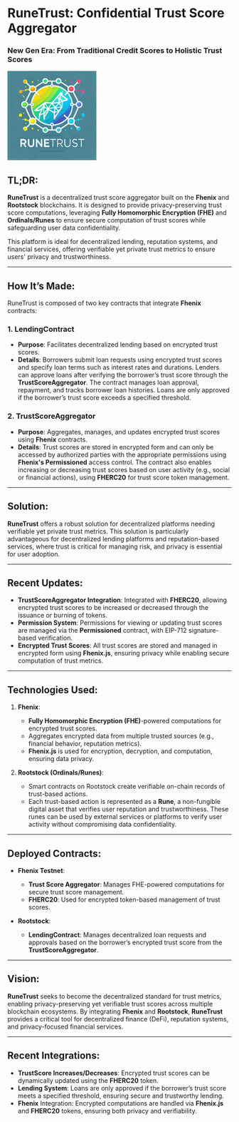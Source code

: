 # RuneTrust: Confidential Trust Score Aggregator

### New Gen Era: From Traditional Credit Scores to Holistic Trust Scores

<img src="./docs/Logo.png" alt="RuneTrust Logo" width="200" />

## TL;DR:
**RuneTrust** is a decentralized trust score aggregator built on the **Fhenix** and **Rootstock** blockchains. It is designed to provide privacy-preserving trust score computations, leveraging **Fully Homomorphic Encryption (FHE)** and **Ordinals/Runes** to ensure secure computation of trust scores while safeguarding user data confidentiality.

This platform is ideal for decentralized lending, reputation systems, and financial services, offering verifiable yet private trust metrics to ensure users' privacy and trustworthiness.

---

## How It’s Made:

RuneTrust is composed of two key contracts that integrate **Fhenix** contracts:

### 1. LendingContract
- **Purpose**: Facilitates decentralized lending based on encrypted trust scores.
- **Details**: Borrowers submit loan requests using encrypted trust scores and specify loan terms such as interest rates and durations. Lenders can approve loans after verifying the borrower’s trust score through the **TrustScoreAggregator**. The contract manages loan approval, repayment, and tracks borrower loan histories. Loans are only approved if the borrower’s trust score exceeds a specified threshold.

### 2. TrustScoreAggregator
- **Purpose**: Aggregates, manages, and updates encrypted trust scores using **Fhenix** contracts.
- **Details**: Trust scores are stored in encrypted form and can only be accessed by authorized parties with the appropriate permissions using **Fhenix's Permissioned** access control. The contract also enables increasing or decreasing trust scores based on user activity (e.g., social or financial actions), using **FHERC20** for trust score token management.

---

## Solution:
**RuneTrust** offers a robust solution for decentralized platforms needing verifiable yet private trust metrics. This solution is particularly advantageous for decentralized lending platforms and reputation-based services, where trust is critical for managing risk, and privacy is essential for user adoption.

---

## Recent Updates:
- **TrustScoreAggregator Integration**: Integrated with **FHERC20**, allowing encrypted trust scores to be increased or decreased through the issuance or burning of tokens.
- **Permission System**: Permissions for viewing or updating trust scores are managed via the **Permissioned** contract, with EIP-712 signature-based verification.
- **Encrypted Trust Scores**: All trust scores are stored and managed in encrypted form using **Fhenix.js**, ensuring privacy while enabling secure computation of trust metrics.

---

## Technologies Used:

1. **Fhenix**:
   - **Fully Homomorphic Encryption (FHE)**-powered computations for encrypted trust scores.
   - Aggregates encrypted data from multiple trusted sources (e.g., financial behavior, reputation metrics).
   - **Fhenix.js** is used for encryption, decryption, and computation, ensuring data privacy.

2. **Rootstock (Ordinals/Runes)**:
   - Smart contracts on Rootstock create verifiable on-chain records of trust-based actions.
   - Each trust-based action is represented as a **Rune**, a non-fungible digital asset that verifies user reputation and trustworthiness. These runes can be used by external services or platforms to verify user activity without compromising data confidentiality.

---

## Deployed Contracts:

- **Fhenix Testnet**:
  - **Trust Score Aggregator**: Manages FHE-powered computations for secure trust score management.
  - **FHERC20**: Used for encrypted token-based management of trust scores.

- **Rootstock**:
  - **LendingContract**: Manages decentralized loan requests and approvals based on the borrower’s encrypted trust score from the **TrustScoreAggregator**.

---

## Vision:
**RuneTrust** seeks to become the decentralized standard for trust metrics, enabling privacy-preserving yet verifiable trust scores across multiple blockchain ecosystems. By integrating **Fhenix** and **Rootstock**, **RuneTrust** provides a critical tool for decentralized finance (DeFi), reputation systems, and privacy-focused financial services.

---

## Recent Integrations:
- **TrustScore Increases/Decreases**: Encrypted trust scores can be dynamically updated using the **FHERC20** token.
- **Lending System**: Loans are only approved if the borrower’s trust score meets a specified threshold, ensuring secure and trustworthy lending.
- **Fhenix** Integration: Encrypted computations are handled via **Fhenix.js** and **FHERC20** tokens, ensuring both privacy and verifiability.
